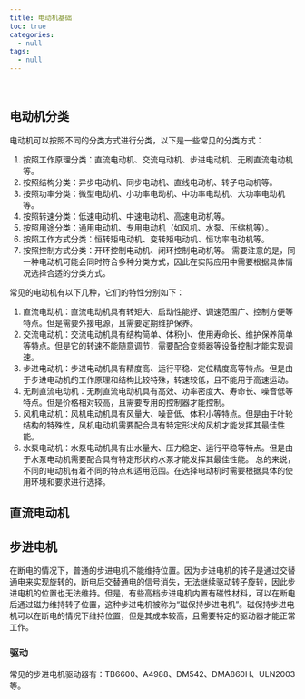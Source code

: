 ```yaml
---
title: 电动机基础
toc: true
categories:
  - null
tags:
  - null
---
```




<!--more-->

<br/>

## 电动机分类

电动机可以按照不同的分类方式进行分类，以下是一些常见的分类方式：

1. 按照工作原理分类：直流电动机、交流电动机、步进电动机、无刷直流电动机等。
2. 按照结构分类：异步电动机、同步电动机、直线电动机、转子电动机等。
3. 按照功率分类：微型电动机、小功率电动机、中功率电动机、大功率电动机等。
4. 按照转速分类：低速电动机、中速电动机、高速电动机等。
5. 按照用途分类：通用电动机、专用电动机（如风机、水泵、压缩机等）。
6. 按照工作方式分类：恒转矩电动机、变转矩电动机、恒功率电动机等。
7. 按照控制方式分类：开环控制电动机、闭环控制电动机等。 需要注意的是，同一种电动机可能会同时符合多种分类方式，因此在实际应用中需要根据具体情况选择合适的分类方式。

常见的电动机有以下几种，它们的特性分别如下：

1. 直流电动机：直流电动机具有转矩大、启动性能好、调速范围广、控制方便等特点。但是需要外接电源，且需要定期维护保养。
2. 交流电动机：交流电动机具有结构简单、体积小、使用寿命长、维护保养简单等特点。但是它的转速不能随意调节，需要配合变频器等设备控制才能实现调速。
3. 步进电动机：步进电动机具有精度高、运行平稳、定位精度高等特点。但是由于步进电动机的工作原理和结构比较特殊，转速较低，且不能用于高速运动。
4. 无刷直流电动机：无刷直流电动机具有高效、功率密度大、寿命长、噪音低等特点。但是价格相对较高，且需要专用的控制器才能控制。
5. 风机电动机：风机电动机具有风量大、噪音低、体积小等特点。但是由于叶轮结构的特殊性，风机电动机需要配合具有特定形状的风机才能发挥其最佳性能。
6. 水泵电动机：水泵电动机具有出水量大、压力稳定、运行平稳等特点。但是由于水泵电动机需要配合具有特定形状的水泵才能发挥其最佳性能。 总的来说，不同的电动机有着不同的特点和适用范围。在选择电动机时需要根据具体的使用环境和要求进行选择。

## 直流电动机



## 步进电机

在断电的情况下，普通的步进电机不能维持位置。因为步进电机的转子是通过交替通电来实现旋转的，断电后交替通电的信号消失，无法继续驱动转子旋转，因此步进电机的位置也无法维持。但是，有些高档步进电机内置有磁性材料，可以在断电后通过磁力维持转子位置，这种步进电机被称为“磁保持步进电机”。磁保持步进电机可以在断电的情况下维持位置，但是其成本较高，且需要特定的驱动器才能正常工作。

### 驱动

常见的步进电机驱动器有：TB6600、A4988、DM542、DMA860H、ULN2003等。
